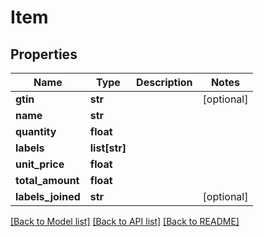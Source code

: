 # Item

## Properties
Name | Type | Description | Notes
------------ | ------------- | ------------- | -------------
**gtin** | **str** |  | [optional] 
**name** | **str** |  | 
**quantity** | **float** |  | 
**labels** | **list[str]** |  | 
**unit_price** | **float** |  | 
**total_amount** | **float** |  | 
**labels_joined** | **str** |  | [optional] 

[[Back to Model list]](../README.md#documentation-for-models) [[Back to API list]](../README.md#documentation-for-api-endpoints) [[Back to README]](../README.md)



